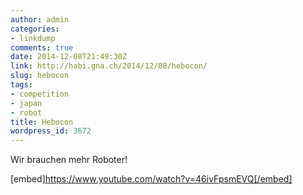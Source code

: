 ```yaml
---
author: admin
categories:
- linkdump
comments: true
date: 2014-12-08T21:49:30Z
link: http://habi.gna.ch/2014/12/08/hebocon/
slug: hebocon
tags:
- competition
- japan
- robot
title: Hebocon
wordpress_id: 3672
---
```


Wir brauchen mehr Roboter!



[embed]https://www.youtube.com/watch?v=46ivFpsmEVQ[/embed]
